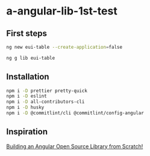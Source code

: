 # a-angular-lib-1st-test

## First steps

```bash
ng new eui-table --create-application=false
```

```bash
ng g lib eui-table
```

## Installation

```bash
npm i -D prettier pretty-quick
npm i -D eslint
npm i -D all-contributors-cli
npm i -D husky
npm i -D @commitlint/cli @commitlint/config-angular
```

## Inspiration

[Building an Angular Open Source Library from Scratch!](<[https://](https://www.youtube.com/watch?v=qNHdQqYfcKE)>)
